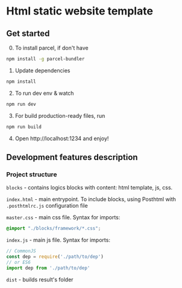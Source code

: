 # Html static website template

## Get started

0. To install parcel, if don't have

```bash
npm install -g parcel-bundler
```
1. Update dependencies

```bash
npm install
```

2. To run dev env & watch

```bash
npm run dev
```

3. For build production-ready files, run

```bash
npm run build
```

4. Open http://localhost:1234 and enjoy!

## Development features description

### Project structure

```blocks``` - contains logics blocks with content: html template, js, css.

```index.html``` - main entrypoint. To include blocks, using Posthtml with ```.posthtmlrc.js``` configuration file

```master.css``` - main css file. Syntax for imports:

```css
@import "./blocks/framework/*.css";
```

```index.js``` - main js file. Syntax for imports:
```js
// CommonJS
const dep = require('./path/to/dep')
// or ES6
import dep from './path/to/dep'
```

```dist``` - builds result's folder
